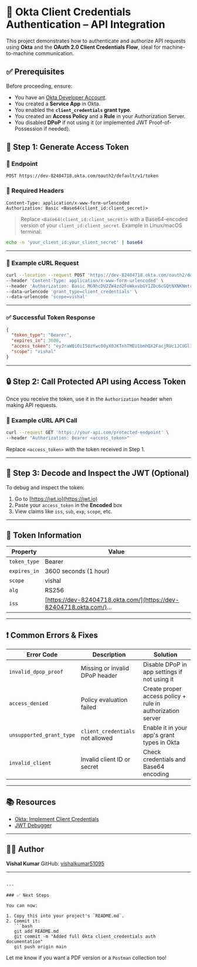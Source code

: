 # 🔐 Okta Client Credentials Authentication – API Integration

This project demonstrates how to authenticate and authorize API requests using **Okta** and the **OAuth 2.0 Client Credentials Flow**, ideal for machine-to-machine communication.


## ✅ Prerequisites

Before proceeding, ensure:

- You have an [Okta Developer Account](https://developer.okta.com/).
- You created a **Service App** in Okta.
- You enabled the **`client_credentials` grant type**.
- You created an **Access Policy** and a **Rule** in your Authorization Server.
- You disabled **DPoP** if not using it (or implemented JWT Proof-of-Possession if needed).

## 🔑 Step 1: Generate Access Token

### 🔗 Endpoint

```http
POST https://dev-82404718.okta.com/oauth2/default/v1/token
````

### 🔐 Required Headers

```http
Content-Type: application/x-www-form-urlencoded
Authorization: Basic <Base64(client_id:client_secret)>
```

> Replace `<Base64(client_id:client_secret)>` with a Base64-encoded version of your `client_id:client_secret`.
> Example in Linux/macOS terminal:

```bash
echo -n 'your_client_id:your_client_secret' | base64
```

---

### 🧾 Example cURL Request

```bash
curl --location --request POST 'https://dev-82404718.okta.com/oauth2/default/v1/token' \
--header 'Content-Type: application/x-www-form-urlencoded' \
--header 'Authorization: Basic MG9hcDU2ZW4zd2FoWkxvbGY1ZDc6cGQtNXNKNmtrUlFpR1E0TlptcnNUY1FfQjZRZUEwZ0V4MnZBLUNEWC1zaXBuS0hKZElZcGF0Q0tWcmc2RV9JVQ==' \
--data-urlencode 'grant_type=client_credentials' \
--data-urlencode 'scope=vishal'
```

---

### ✅ Successful Token Response

```json
{
  "token_type": "Bearer",
  "expires_in": 3600,
  "access_token": "eyJraWQiOiI5UzYwc00yX0JKTnhTMEU1bmhQX2FacjRUc1JCUGlIeG9EMlhLN3NPQlQwIiwiYWxnIjoiUlMyNTYifQ.eyJ2ZXIiOjEsImp0aSI6IkFULkI4QmRTNmMxSHg3dkxEbWtVczJEamExVXEwazhfUEVYdDNHckZJU05sY28iLCJpc3MiOiJodHRwczovL2Rldi04MjQwNDcxOC5va3RhLmNvbS9vYXV0aDIvZGVmYXVsdCIsImF1ZCI6ImFwaTovL2RlZmF1bHQiLCJpYXQiOjE3NDk3MTc2MzAsImV4cCI6MTc0OTcyMTIzMCwiY2lkIjoiMG9hcDU2ZW4zd2FoWkxvbGY1ZDciLCJzY3AiOlsidmlzaGFsIl0sInN1YiI6IjBvYXA1NmVuM3dhaFpMb2xmNWQ3In0.MSkxs-H3n6GX3nwba_bL2sqBDuMCV0pOlzSEe0Pu1OwW_F5Kzm_vEh-kcKAyufcbPY4KamwCqNLZyWy8DJio5_Dv3kOh8qS9Al-r-lemrWl92gd607tn59bmeqiuY_lmi-H2hvn8kXIQGZY8jKgjZcoQ8YN_2pm3cip0eZdzF05Ov9aXXQeBqyx0XZWt3o3TrrUtMWmFJg3WzQsbp_b4JScBv2FdE7QACi4xTJ0153tXJhirZUVsDILWSK-cKB7gWOs4Nazv9v4slm21ZTN5Ia0-uzUQMCsN__0f5W_RJAtpzt079BVgX6nRewfdBkPoXfR9Yqi-rw5AuIjn_asUWg",
  "scope": "vishal"
}
```

---

## 🔒 Step 2: Call Protected API using Access Token

Once you receive the token, use it in the `Authorization` header when making API requests.

### 🔗 Example cURL API Call

```bash
curl --request GET 'https://your-api.com/protected-endpoint' \
--header "Authorization: Bearer <access_token>"
```

Replace `<access_token>` with the token received in Step 1.

---

## 🧪 Step 3: Decode and Inspect the JWT (Optional)

To debug and inspect the token:

1. Go to [https://jwt.io](https://jwt.io)
2. Paste your `access_token` in the **Encoded** box
3. View claims like `iss`, `sub`, `exp`, `scope`, etc.

---

## 🔁 Token Information

| Property     | Value                                                               |
| ------------ | ------------------------------------------------------------------- |
| `token_type` | Bearer                                                              |
| `expires_in` | 3600 seconds (1 hour)                                               |
| `scope`      | vishal                                                              |
| `alg`        | RS256                                                               |
| `iss`        | [https://dev-82404718.okta.com/](https://dev-82404718.okta.com/)... |

---

## ❗ Common Errors & Fixes

| Error Code               | Description                      | Solution                                                   |
| ------------------------ | -------------------------------- | ---------------------------------------------------------- |
| `invalid_dpop_proof`     | Missing or invalid DPoP header   | Disable DPoP in app settings if not using it               |
| `access_denied`          | Policy evaluation failed         | Create proper access policy + rule in authorization server |
| `unsupported_grant_type` | `client_credentials` not allowed | Enable it in your app's grant types in Okta                |
| `invalid_client`         | Invalid client ID or secret      | Check credentials and Base64 encoding                      |

---

## 📚 Resources

* [Okta: Implement Client Credentials](https://developer.okta.com/docs/guides/implement-client-creds/)
* [JWT Debugger](https://jwt.io/)

---

## 👨‍💻 Author

**Vishal Kumar**
GitHub: [vishalkumar51095](https://github.com/vishalkumar51095)

---

````

---

### ✅ Next Steps

You can now:

1. Copy this into your project's `README.md`.
2. Commit it:
   ```bash
   git add README.md
   git commit -m "Added full Okta client_credentials auth documentation"
   git push origin main
````

Let me know if you want a PDF version or a `Postman` collection too!
